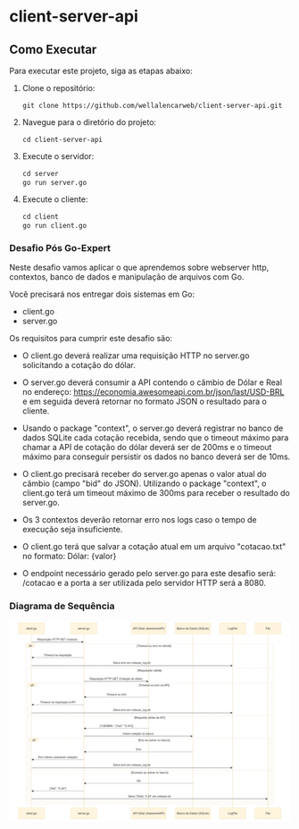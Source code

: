 # client-server-api

## Como Executar

Para executar este projeto, siga as etapas abaixo:

1. Clone o repositório:
   ```
   git clone https://github.com/wellalencarweb/client-server-api.git
   ```

2. Navegue para o diretório do projeto:
   ```
   cd client-server-api
   ```

3. Execute o servidor:
   ```
   cd server
   go run server.go
   ```

4. Execute o cliente:
   ```
   cd client
   go run client.go
   ```


### Desafio Pós Go-Expert 

Neste desafio vamos aplicar o que aprendemos sobre webserver http, contextos,
banco de dados e manipulação de arquivos com Go.
 
Você precisará nos entregar dois sistemas em Go:
- client.go
- server.go
 
Os requisitos para cumprir este desafio são:
 
- O client.go deverá realizar uma requisição HTTP no server.go solicitando a cotação do dólar.
 
- O server.go deverá consumir a API contendo o câmbio de Dólar e Real no endereço: https://economia.awesomeapi.com.br/json/last/USD-BRL e em seguida deverá retornar no formato JSON o resultado para o cliente.
 
- Usando o package "context", o server.go deverá registrar no banco de dados SQLite cada cotação recebida, sendo que o timeout máximo para chamar a API de cotação do dólar deverá ser de 200ms e o timeout máximo para conseguir persistir os dados no banco deverá ser de 10ms.
 
- O client.go precisará receber do server.go apenas o valor atual do câmbio (campo "bid" do JSON). Utilizando o package "context", o client.go terá um timeout máximo de 300ms para receber o resultado do server.go.
 
- Os 3 contextos deverão retornar erro nos logs caso o tempo de execução seja insuficiente.
 
- O client.go terá que salvar a cotação atual em um arquivo "cotacao.txt" no formato: Dólar: {valor}
 
- O endpoint necessário gerado pelo server.go para este desafio será: /cotacao e a porta a ser utilizada pelo servidor HTTP será a 8080.

### Diagrama de Sequência
![diagrama de sequencia](docs/sequenceDiagram.png)

